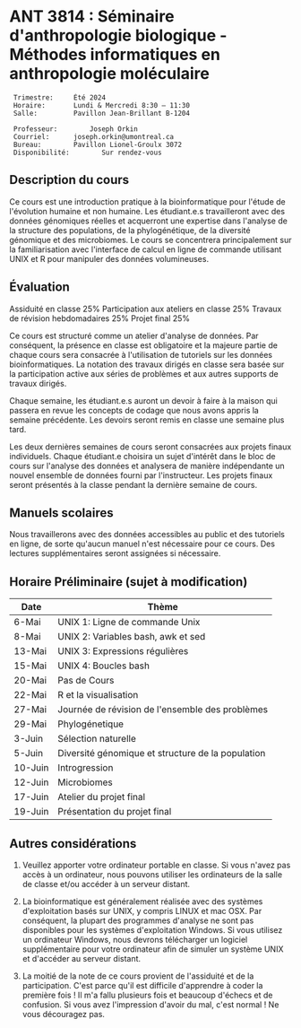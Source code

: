 # ANT 3814 : Séminaire d'anthropologie biologique - Méthodes informatiques en anthropologie moléculaire

```
 Trimestre:		Été 2024
 Horaire:		Lundi & Mercredi 8:30 – 11:30 
 Salle:			Pavillon Jean-Brillant B-1204
 
 Professeur:		Joseph Orkin  
 Courriel:		joseph.orkin@umontreal.ca
 Bureau:		Pavillon Lionel-Groulx 3072
 Disponibilité:		Sur rendez-vous
 ```

##  Description du cours
Ce cours est une introduction pratique à la bioinformatique pour l'étude de l'évolution humaine et non humaine. Les étudiant.e.s travailleront avec des données génomiques réelles et acquerront une expertise dans l'analyse de la structure des populations, de la phylogénétique, de la diversité génomique et des microbiomes. Le cours se concentrera principalement sur la familiarisation avec l'interface de calcul en ligne de commande utilisant UNIX et R pour manipuler des données volumineuses.

## Évaluation

Assiduité en classe 25% Participation aux ateliers en classe 25% Travaux de révision hebdomadaires 25% Projet final 25%

Ce cours est structuré comme un atelier d'analyse de données. Par conséquent, la présence en classe est obligatoire et la majeure partie de chaque cours sera consacrée à l'utilisation de tutoriels sur les données bioinformatiques. La notation des travaux dirigés en classe sera basée sur la participation active aux séries de problèmes et aux autres supports de travaux dirigés.

Chaque semaine, les étudiant.e.s auront un devoir à faire à la maison qui passera en revue les concepts de codage que nous avons appris la semaine précédente. Les devoirs seront remis en classe une semaine plus tard.

Les deux dernières semaines de cours seront consacrées aux projets finaux individuels. Chaque étudiant.e choisira un sujet d'intérêt dans le bloc de cours sur l'analyse des données et analysera de manière indépendante un nouvel ensemble de données fourni par l'instructeur. Les projets finaux seront présentés à la classe pendant la dernière semaine de cours.

## Manuels scolaires

Nous travaillerons avec des données accessibles au public et des tutoriels en ligne, de sorte qu'aucun manuel n'est nécessaire pour ce cours. Des lectures supplémentaires seront assignées si nécessaire.

## Horaire Préliminaire (sujet à modification)

| Date | Thème                |
| ----------- | ------------------------------ |
| 6-Mai  | UNIX 1: Ligne de commande Unix |
| 8-Mai  | UNIX 2: Variables bash, awk et sed |
| 13-Mai | UNIX 3: Expressions régulières|
| 15-Mai | UNIX 4: Boucles bash |
| 20-Mai | Pas de Cours  |
| 22-Mai | R et la visualisation |
| 27-Mai | Journée de révision de l'ensemble des problèmes
| 29-Mai | Phylogénetique 
| 3-Juin | Sélection naturelle
| 5-Juin | Diversité génomique et structure de la population |
| 10-Juin | Introgression |
| 12-Juin | Microbiomes|
| 17-Juin | Atelier du projet final |
| 19-Juin | Présentation du projet final|

## Autres considérations

1) Veuillez apporter votre ordinateur portable en classe. Si vous n'avez pas accès à un ordinateur, nous pouvons utiliser les ordinateurs de la salle de classe et/ou accéder à un serveur distant.

2) La bioinformatique est généralement réalisée avec des systèmes d'exploitation basés sur UNIX, y compris LINUX et mac OSX. Par conséquent, la plupart des programmes d'analyse ne sont pas disponibles pour les systèmes d'exploitation Windows. Si vous utilisez un ordinateur Windows, nous devrons télécharger un logiciel supplémentaire pour votre ordinateur afin de simuler un système UNIX et d'accéder au serveur distant.
    
3) La moitié de la note de ce cours provient de l'assiduité et de la participation. C'est parce qu'il est difficile d'apprendre à coder la première fois ! Il m'a fallu plusieurs fois et beaucoup d'échecs et de confusion. Si vous avez l'impression d'avoir du mal, c'est normal ! Ne vous découragez pas.

